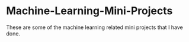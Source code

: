 # Machine-Learning-Mini-Projects
These are some of the machine learning related mini projects that I have done.

